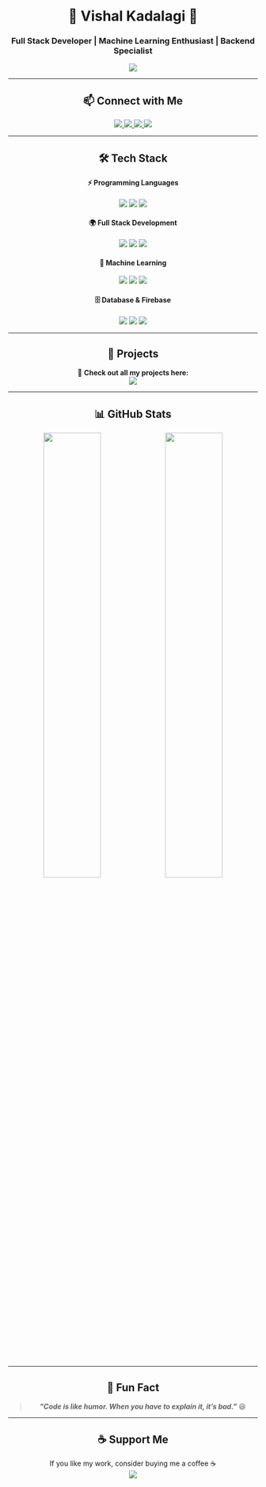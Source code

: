 <div align="center">

# 🚀 Vishal Kadalagi 🚀  
### **Full Stack Developer | Machine Learning Enthusiast | Backend Specialist**

<img src="https://readme-typing-svg.herokuapp.com?font=Fira+Code&pause=1000&color=00FF00&center=true&width=600&lines=Passionate+Developer+%7C+Tech+Explorer;Always+learning+new+technologies" />

---

## 📫 **Connect with Me**
<p>
  <a href="mailto:vishalkadalagi2004@gmail.com">
    <img src="https://img.shields.io/badge/Gmail-D14836?style=for-the-badge&logo=gmail&logoColor=white" />
  </a>
  <a href="mailto:02fe23bcs431@kletech.ac.in">
    <img src="https://img.shields.io/badge/KLE%20Email-0078D4?style=for-the-badge&logo=microsoft-outlook&logoColor=white" />
  </a>
  <a href="https://www.linkedin.com/in/vishal-kadalagi/">
    <img src="https://img.shields.io/badge/LinkedIn-0A66C2?style=for-the-badge&logo=linkedin&logoColor=white" />
  </a>
  <a href="https://www.instagram.com/vishal_k01/">
    <img src="https://img.shields.io/badge/Instagram-E4405F?style=for-the-badge&logo=instagram&logoColor=white" />
  </a>
</p>

---

## 🛠 **Tech Stack**
#### ⚡ **Programming Languages**
<p>
  <img src="https://img.shields.io/badge/Python-blue?style=for-the-badge&logo=python&logoColor=white" />
  <img src="https://img.shields.io/badge/C-red?style=for-the-badge&logo=c&logoColor=white" />
  <img src="https://img.shields.io/badge/C++-purple?style=for-the-badge&logo=c%2B%2B&logoColor=white" />
</p>

#### 🌍 **Full Stack Development**
<p>
  <img src="https://img.shields.io/badge/HTML-orange?style=for-the-badge&logo=html5&logoColor=white" />
  <img src="https://img.shields.io/badge/CSS-blue?style=for-the-badge&logo=css3&logoColor=white" />
  <img src="https://img.shields.io/badge/JavaScript-yellow?style=for-the-badge&logo=javascript&logoColor=black" />
</p>

#### 🤖 **Machine Learning**
<p>
  <img src="https://img.shields.io/badge/TensorFlow-orange?style=for-the-badge&logo=tensorflow&logoColor=white" />
  <img src="https://img.shields.io/badge/PyTorch-red?style=for-the-badge&logo=pytorch&logoColor=white" />
  <img src="https://img.shields.io/badge/Pandas-blue?style=for-the-badge&logo=pandas&logoColor=white" />
</p>

#### 🗄 **Database & Firebase**
<p>
  <img src="https://img.shields.io/badge/MySQL-blue?style=for-the-badge&logo=mysql&logoColor=white" />
  <img src="https://img.shields.io/badge/MongoDB-green?style=for-the-badge&logo=mongodb&logoColor=white" />
  <img src="https://img.shields.io/badge/Firebase-yellow?style=for-the-badge&logo=firebase&logoColor=white" />
</p>

---

## 🚀 **Projects**
🔗 **Check out all my projects here:**  
<a href="https://github.com/Vishal21042004?tab=repositories" target="_blank">
  <img src="https://img.shields.io/badge/My%20Projects-181717?style=for-the-badge&logo=github&logoColor=white" />
</a>

---

## 📊 **GitHub Stats**
<p>
  <img width="48%" src="https://github-readme-stats.vercel.app/api?username=Vishal21042004&show_icons=true&theme=tokyonight" />
  <img width="48%" src="https://github-readme-streak-stats.herokuapp.com/?user=Vishal21042004&theme=tokyonight" />
</p>

---

## 🌟 **Fun Fact**
> **_"Code is like humor. When you have to explain it, it’s bad."_** 😆

---

## ☕ **Support Me**
If you like my work, consider buying me a coffee ☕  
<a href="https://www.buymeacoffee.com/VishalKadalagi">
  <img src="https://img.shields.io/badge/Buy%20Me%20a%20Coffee-F49E00?style=for-the-badge&logo=buy-me-a-coffee&logoColor=white" />
</a>

</div>
